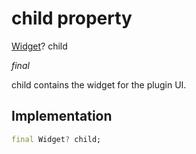 


# child property







[Widget](https://api.flutter.dev/flutter/widgets/Widget-class.html)? child
  
_<span class="feature">final</span>_



<p>child contains the widget for the plugin UI.</p>



## Implementation

```dart
final Widget? child;
```







